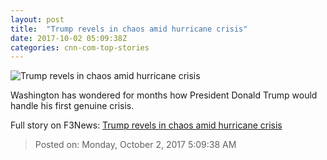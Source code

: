 ```yaml
---
layout: post
title:  "Trump revels in chaos amid hurricane crisis"
date: 2017-10-02 05:09:38Z
categories: cnn-com-top-stories
---
```


![Trump revels in chaos amid hurricane crisis](http://i2.cdn.cnn.com/cnnnext/dam/assets/170430145357-trump-media-super-tease.jpg)

Washington has wondered for months how President Donald Trump would handle his first genuine crisis.


Full story on F3News: [Trump revels in chaos amid hurricane crisis](http://www.f3nws.com/n/pNpZx)

> Posted on: Monday, October 2, 2017 5:09:38 AM
